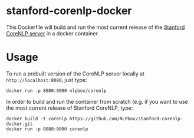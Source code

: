 stanford-corenlp-docker
=======================

This Dockerfile will build and run the most current release of the
[Stanford CoreNLP server](http://stanfordnlp.github.io/CoreNLP/corenlp-server.html) in a docker container.

Usage
=====

To run a prebuilt version of the CoreNLP server locally at
``http://localhost:8080``, just type:

```
docker run -p 8080:9000 nlpbox/corenlp
```

In order to build and run the container from scratch (e.g. if you want to use the most current release of Stanford CoreNLP, type:

```
docker build -t corenlp https://github.com/NLPbox/stanford-corenlp-docker.git
docker run -p 8080:9000 corenlp
```
